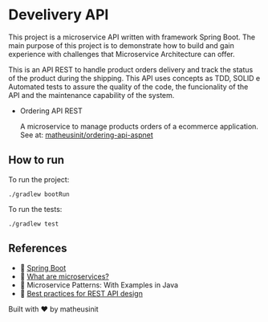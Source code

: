 # Develivery API

This project is a microservice API written with framework Spring Boot. The main purpose of this project is to 
demonstrate how to build and gain experience with challenges that Microservice Architecture can offer.

This is an API REST to handle product orders delivery and track the status of the product during the shipping. This API uses concepts as TDD, SOLID e Automated tests to
assure the quality of the code, the funcionality of the API and the maintenance capability of the system.

 - Ordering API REST

    A microservice to manage products orders of a ecommerce application. See at: [matheusinit/ordering-api-aspnet](https://github.com/matheusinit/ordering-api-aspnet)

## How to run

To run the project:

    ./gradlew bootRun

To run the tests:
    
    ./gradlew test

## References

 - :link: [Spring Boot](https://spring.io/guides/gs/spring-boot/)
 - :link: [What are microservices?](https://microservices.io/index.html)
 - :book: Microservice Patterns: With Examples in Java
 - :link: [Best practices for REST API design](https://stackoverflow.blog/2020/03/02/best-practices-for-rest-api-design/)

 Built with :heart: by matheusinit

